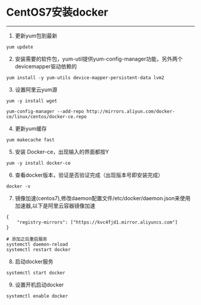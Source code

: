 # CentOS7安装docker
---

1. 更新yum包到最新

```
yum update
```

2. 安装需要的软件包，yum-util提供yum-config-manager功能，另外两个devicemapper驱动依赖的

```
yum install -y yum-utils device-mapper-persistent-data lvm2
```
3. 设置阿里云yum源

```
yum -y install wget

yum-config-manager --add-repo http://mirrors.aliyun.com/docker-ce/linux/centos/docker-ce.repo
```

4. 更新yum缓存

```
yum makecache fast
```

5. 安装 Docker-ce，出现输入的界面都按Y

```
yum -y install docker-ce
```

6. 查看docker版本，验证是否验证完成（出现版本号即安装完成）

```
docker -v   
```

7. 镜像加速(centos7),修改daemon配置文件/etc/docker/daemon.json来使用加速器,以下是阿里云容器镜像加速

```
{ 
    "registry-mirrors": ["https://kvc4fjd1.mirror.aliyuncs.com"] 
}

# 添加之后重启服务
systemctl daemon-reload
systemctl restart docker
```

8. 启动docker服务

```
systemctl start docker
```

9. 设置开机启动docker 

```
systemctl enable docker
```
